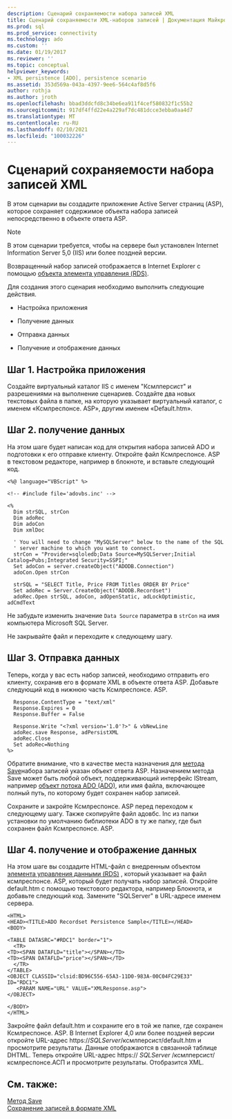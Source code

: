 ```yaml
---
description: Сценарий сохраняемости набора записей XML
title: Сценарий сохраняемости XML-наборов записей | Документация Майкрософт
ms.prod: sql
ms.prod_service: connectivity
ms.technology: ado
ms.custom: ''
ms.date: 01/19/2017
ms.reviewer: ''
ms.topic: conceptual
helpviewer_keywords:
- XML persistence [ADO], persistence scenario
ms.assetid: 353d569a-043a-4397-9ee6-564c4af8d5f6
author: rothja
ms.author: jroth
ms.openlocfilehash: bbad3ddcfd8c34be6ea911f4cef580832f1c55b2
ms.sourcegitcommit: 917df4ffd22e4a229af7dc481dcce3ebba0aa4d7
ms.translationtype: MT
ms.contentlocale: ru-RU
ms.lasthandoff: 02/10/2021
ms.locfileid: "100032226"
---
```

# <a name="xml-recordset-persistence-scenario"></a>Сценарий сохраняемости набора записей XML
В этом сценарии вы создадите приложение Active Server страниц (ASP), которое сохраняет содержимое объекта набора записей непосредственно в объекте ответа ASP.  
  
> [!NOTE]
>  В этом сценарии требуется, чтобы на сервере был установлен Internet Information Server 5,0 (IIS) или более поздней версии.  
  
 Возвращенный набор записей отображается в Internet Explorer с помощью [объекта элемента управления (RDS)](../../reference/rds-api/datacontrol-object-rds.md).  
  
 Для создания этого сценария необходимо выполнить следующие действия.  
  
-   Настройка приложения  
  
-   Получение данных  
  
-   Отправка данных  
  
-   Получение и отображение данных  
  
## <a name="step-1-set-up-the-application"></a>Шаг 1. Настройка приложения  
 Создайте виртуальный каталог IIS с именем "Ксмлперсист" и разрешениями на выполнение сценариев. Создайте два новых текстовых файла в папке, на которую указывает виртуальный каталог, с именем «Ксмлреспонсе. ASP», другим именем «Default.htm».  
  
## <a name="step-2-get-the-data"></a>Шаг 2. получение данных  
 На этом шаге будет написан код для открытия набора записей ADO и подготовки к его отправке клиенту. Откройте файл Ксмлреспонсе. ASP в текстовом редакторе, например в блокноте, и вставьте следующий код.  
  
```  
<%@ language="VBScript" %>  
  
<!-- #include file='adovbs.inc' -->  
  
<%  
  Dim strSQL, strCon  
  Dim adoRec   
  Dim adoCon   
  Dim xmlDoc   
  
  ' You will need to change "MySQLServer" below to the name of the SQL   
  ' server machine to which you want to connect.  
  strCon = "Provider=sqloledb;Data Source=MySQLServer;Initial Catalog=Pubs;Integrated Security=SSPI;"  
  Set adoCon = server.createObject("ADODB.Connection")  
  adoCon.Open strCon  
  
  strSQL = "SELECT Title, Price FROM Titles ORDER BY Price"  
  Set adoRec = Server.CreateObject("ADODB.Recordset")  
  adoRec.Open strSQL, adoCon, adOpenStatic, adLockOptimistic, adCmdText  
```  
  
 Не забудьте изменить значение `Data Source` параметра в `strCon` на имя компьютера Microsoft SQL Server.  
  
 Не закрывайте файл и переходите к следующему шагу.  
  
## <a name="step-3-send-the-data"></a>Шаг 3. Отправка данных  
 Теперь, когда у вас есть набор записей, необходимо отправить его клиенту, сохранив его в формате XML в объекте ответа ASP. Добавьте следующий код в нижнюю часть Ксмлреспонсе. ASP.  
  
```  
  Response.ContentType = "text/xml"  
  Response.Expires = 0  
  Response.Buffer = False  
  
  Response.Write "<?xml version='1.0'?>" & vbNewLine  
  adoRec.save Response, adPersistXML  
  adoRec.Close  
  Set adoRec=Nothing  
%>  
```  
  
 Обратите внимание, что в качестве места назначения для [метода Save](../../reference/ado-api/save-method.md)набора записей указан объект ответа ASP. Назначением метода Save может быть любой объект, поддерживающий интерфейс IStream, например [объект потока ADO (ADO)](../../reference/ado-api/stream-object-ado.md), или имя файла, включающее полный путь, по которому будет сохранен набор записей.  
  
 Сохраните и закройте Ксмлреспонсе. ASP перед переходом к следующему шагу. Также скопируйте файл адовбс. Inc из папки установки по умолчанию библиотеки ADO в ту же папку, где был сохранен файл Ксмлреспонсе. ASP.  
  
## <a name="step-4-receive-and-display-the-data"></a>Шаг 4. получение и отображение данных  
 На этом шаге вы создадите HTML-файл с внедренным объектом [элемента управления данными (RDS)](../../reference/rds-api/datacontrol-object-rds.md) , который указывает на файл ксмлреспонсе. ASP, который будет получать набор записей. Откройте default.htm с помощью текстового редактора, например Блокнота, и добавьте следующий код. Замените "SQLServer" в URL-адресе именем сервера.  
  
```  
<HTML>  
<HEAD><TITLE>ADO Recordset Persistence Sample</TITLE></HEAD>  
<BODY>  
  
<TABLE DATASRC="#RDC1" border="1">  
  <TR>  
<TD><SPAN DATAFLD="title"></SPAN></TD>  
<TD><SPAN DATAFLD="price"></SPAN></TD>  
  </TR>  
</TABLE>  
<OBJECT CLASSID="clsid:BD96C556-65A3-11D0-983A-00C04FC29E33" ID="RDC1">  
   <PARAM NAME="URL" VALUE="XMLResponse.asp">  
</OBJECT>  
  
</BODY>  
</HTML>  
```  
  
 Закройте файл default.htm и сохраните его в той же папке, где сохранен Ксмлреспонсе. ASP. В Internet Explorer 4,0 или более поздней версии откройте URL-адрес https://*SQLServer*/ксмлперсист/default.htm и просмотрите результаты. Данные отображаются в связанной таблице DHTML. Теперь откройте URL-адрес https:// *SQLServer* /ксмлперсист/ксмлреспонсе.АСП и просмотрите результаты. Отобразится XML.  
  
## <a name="see-also"></a>См. также:  
 [Метод Save](../../reference/ado-api/save-method.md)   
 [Сохранение записей в формате XML](./persisting-records-in-xml-format.md)